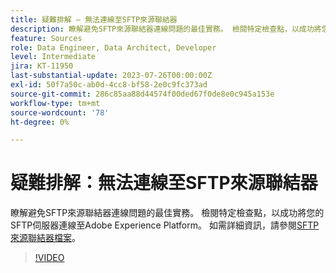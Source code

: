 ```yaml
---
title: 疑難排解 — 無法連線至SFTP來源聯結器
description: 瞭解避免SFTP來源聯結器連線問題的最佳實務。 檢閱特定檢查點，以成功將您的SFTP伺服器連線至Adobe Experience Platform。
feature: Sources
role: Data Engineer, Data Architect, Developer
level: Intermediate
jira: KT-11950
last-substantial-update: 2023-07-26T00:00:00Z
exl-id: 50f7a50c-ab0d-4cc8-bf58-2e0c9fc373ad
source-git-commit: 286c85aa88d44574f00ded67f0de8e0c945a153e
workflow-type: tm+mt
source-wordcount: '78'
ht-degree: 0%

---
```


# 疑難排解：無法連線至SFTP來源聯結器

瞭解避免SFTP來源聯結器連線問題的最佳實務。 檢閱特定檢查點，以成功將您的SFTP伺服器連線至Adobe Experience Platform。 如需詳細資訊，請參閱[SFTP來源聯結器檔案](https://experienceleague.adobe.com/docs/experience-platform/sources/connectors/cloud-storage/sftp.html)。

>[!VIDEO](https://video.tv.adobe.com/v/3416134?learn=on&enablevpops)

